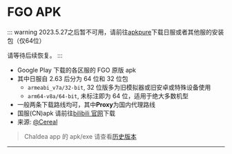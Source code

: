 # FGO APK

::: warning
2023.5.27之后暂不可用，请前往[apkpure](https://apkpure.com/fate-grand-order/com.aniplex.fategrandorder)下载日服或者其他服的安装包（仅64位）

请等待后续恢复。
:::

- Google Play 下载的各区服的 FGO 原版 apk
- 其中日服自 2.63 后分为 64 位和 32 位包
  - `armeabi_v7a/32-bit`, 32 位版多为旧模拟器或旧安卓或特殊设备使用
  - `arm64-v8a/64-bit`, 未标注即为 64 位，适用于绝大多数机型
- 一般两条下载路线均可，其中**Proxy**为国内代理路线
- 国服(CN)apk 请前往[bilibili 官网](https://game.bilibili.com/fgo/)下载
- 来源: [@Cereal](https://fgo.square.ovh)

> Chaldea app 的 apk/exe 请查看[历史版本](./releases.md)

<hr/>
<ApkRelease/>
